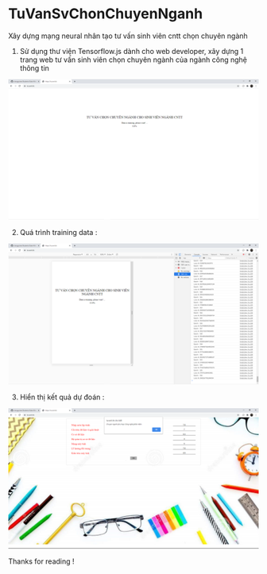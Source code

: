 # TuVanSvChonChuyenNganh
Xây dựng mạng neural nhân tạo tư vấn sinh viên cntt chọn chuyên ngành

1. Sử dụng thư viện Tensorflow.js dành cho web developer, xây dựng 1 trang web tư vấn sinh viên chọn chuyên ngành của ngành công nghệ thông tin

<img src="/screensh/1.png"/>

2. Quá trình training data :

<img src="/screensh/2.png"/>

3. Hiển thị kết quả dự đoán :

<img src="/screensh/3.png"/>


Thanks for reading !
